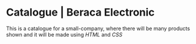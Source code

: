 # Catalogue | Beraca Electronic

This is a catalogue for a small-company, where there will be many products shown and it will be made using *HTML* and *CSS*
